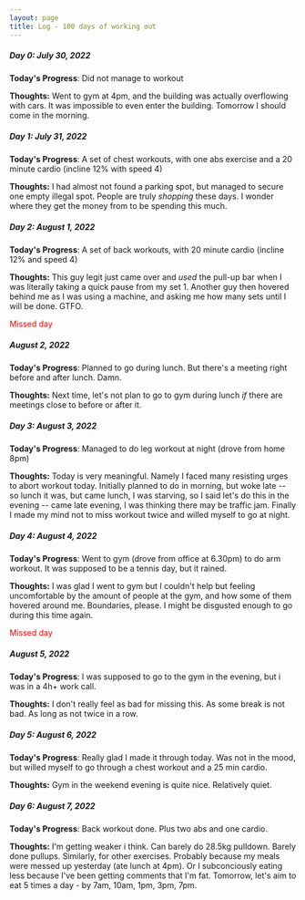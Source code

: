 ```yaml
---
layout: page
title: Log - 100 days of working out
---
```



##### Day 0: July 30, 2022

**Today's Progress**: Did not manage to workout

**Thoughts:** Went to gym at 4pm, and the building was actually overflowing with cars. It was impossible to even enter the building. Tomorrow I should come in the morning.




<div class="divider"></div>

##### Day 1: July 31, 2022

**Today's Progress**: A set of chest workouts, with one abs exercise and a 20 minute cardio (incline 12% with speed 4)

**Thoughts:** I had almost not found a parking spot, but managed to secure one empty illegal spot. People are truly _shopping_ these days. I wonder where they get the money from to be spending this much.


<div class="divider"></div>

##### Day 2: August 1, 2022

**Today's Progress**: A set of back workouts, with 20 minute cardio (incline 12% and speed 4)

**Thoughts:** This guy legit just came over and _used_ the pull-up bar when I was literally taking a quick pause from my set 1. Another guy then hovered behind me as I was using a machine, and asking me how many sets until I will be done. GTFO.


<div class="divider"></div>
<span style=color:red> Missed day</span>

##### August 2, 2022

**Today's Progress**: Planned to go during lunch. But there's a meeting right before and after lunch. Damn.

**Thoughts:** Next time, let's not plan to go to gym during lunch _if_ there are meetings close to before or after it.


<div class="divider"></div>

##### Day 3: August 3, 2022

**Today's Progress**: Managed to do leg workout at night (drove from home 8pm)

**Thoughts:** Today is very meaningful. Namely I faced many resisting urges to abort workout today. Initially planned to do in morning, but woke late -- so lunch it was, but came lunch, I was starving, so I said let's do this in the evening -- came late evening, I was thinking there may be traffic jam. Finally I made my mind not to miss workout twice and willed myself to go at night.


<div class="divider"></div>

##### Day 4: August 4, 2022

**Today's Progress**: Went to gym (drove from office at 6.30pm) to do arm workout. It was supposed to be a tennis day, but it rained.

**Thoughts:** I was glad I went to gym but I couldn't help but feeling uncomfortable by the amount of people at the gym, and how some of them hovered around me. Boundaries, please. I might be disgusted enough to go during this time again.


<div class="divider"></div>

<span style=color:red> Missed day</span>

##### August 5, 2022

**Today's Progress**: I was supposed to go to the gym in the evening, but i was in a 4h+ work call.

**Thoughts:** I don't really feel as bad for missing this. As some break is not bad. As long as not twice in a row.


<div class="divider"></div>

##### Day 5: August 6, 2022

**Today's Progress**: Really glad I made it through today. Was not in the mood, but willed myself to go through a chest workout and a 25 min cardio.

**Thoughts:** Gym in the weekend evening is quite nice. Relatively quiet.


<div class="divider"></div>

##### Day 6: August 7, 2022

**Today's Progress**: Back workout done. Plus two abs and one cardio.

**Thoughts:**  I'm getting weaker i think. Can barely do 28.5kg pulldown. Barely done pullups. Similarly, for other exercises. Probably because my meals were messed up yesterday (ate lunch at 4pm). Or I subconciously eating less because I've been getting comments that I'm fat. Tomorrow, let's aim to eat 5 times a day - by 7am, 10am, 1pm, 3pm, 7pm.


<div class="divider"></div>






